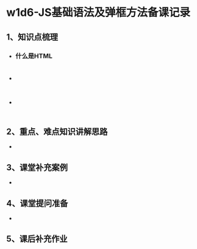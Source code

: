 # w1d6-JS基础语法及弹框方法备课记录

## 1、知识点梳理

- ### 什么是HTML

```

```

- ### 


```

```

- ### 


```

```

## 2、重点、难点知识讲解思路

-    ​


## 3、课堂补充案例

-    ​


## 4、课堂提问准备

-  ​


## 5、课后补充作业

 


